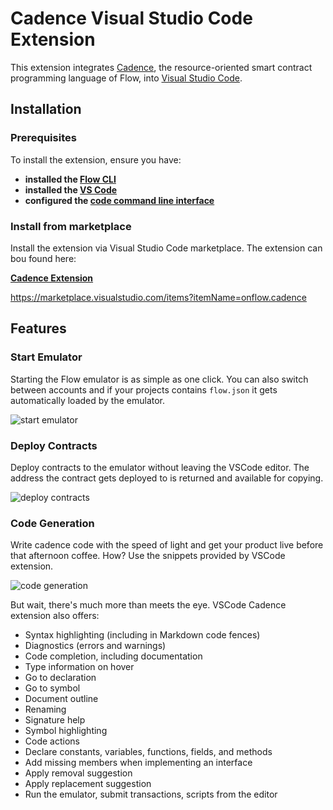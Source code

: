# Cadence Visual Studio Code Extension

This extension integrates [Cadence](https://docs.onflow.org/cadence/), the resource-oriented smart 
contract programming language of Flow, into [Visual Studio Code](https://code.visualstudio.com/).


## Installation

### Prerequisites
To install the extension, ensure you have:
- **installed the [Flow CLI](https://docs.onflow.org/flow-cli/install/)**
- **installed the [VS Code](https://code.visualstudio.com/docs/setup/setup-overview)**
- **configured the [code command line interface](https://code.visualstudio.com/docs/setup/mac#_launching-from-the-command-line)**

### Install from marketplace

Install the extension via Visual Studio Code marketplace.
The extension can bou found here:

**[Cadence Extension](https://marketplace.visualstudio.com/items?itemName=onflow.cadence)**

https://marketplace.visualstudio.com/items?itemName=onflow.cadence

## Features

### Start Emulator
Starting the Flow emulator is as simple as one click. You can also switch between accounts and
if your projects contains `flow.json` it gets automatically loaded by the emulator.

![start emulator](https://storage.googleapis.com/flow-resources/documentation-assets/vscode-extension/start-emulator-min.gif)

### Deploy Contracts
Deploy contracts to the emulator without leaving the VSCode editor. The address the contract
gets deployed to is returned and available for copying.

![deploy contracts](https://storage.googleapis.com/flow-resources/documentation-assets/vscode-extension/deploy-contract-min.gif)

### Code Generation
Write cadence code with the speed of light and get your product live before
that afternoon coffee. How? Use the snippets provided by VSCode extension.

![code generation](https://storage.googleapis.com/flow-resources/documentation-assets/vscode-extension/code-generation-min.gif)

But wait, there's much more than meets the eye. VSCode Cadence extension also offers:

- Syntax highlighting (including in Markdown code fences)
- Diagnostics (errors and warnings)
- Code completion, including documentation
- Type information on hover
- Go to declaration
- Go to symbol
- Document outline
- Renaming
- Signature help
- Symbol highlighting
- Code actions
- Declare constants, variables, functions, fields, and methods
- Add missing members when implementing an interface
- Apply removal suggestion
- Apply replacement suggestion
- Run the emulator, submit transactions, scripts from the editor
